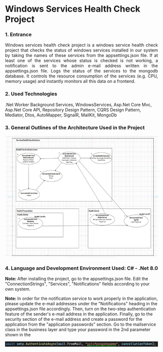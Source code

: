 <h1>Windows Services Health Check Project</h1>

<h3>1. Entrance</h3>

<p align="justify">Windows services health check project is a windows service health check project that checks the status of windows services installed in our system by taking the names of these services from the appsettings.json file. If at least one of the services whose status is checked is not working, a notification is sent to the admin e-mail address written in the appsettings.json file. Logs the status of the services to the mongodb database. It controls the resource consumption of the services (e.g. CPU, memory usage) and instantly monitors all this data on a frontend.</p>

<h3>2. Used Technologies</h3>
.Net Worker Background Services, WindowsServices, Asp.Net Core Mvc, Asp.Net Core API, Repository Design Pattern, CQRS Design Pattern, Mediator, Dtos, AutoMapper, SignalR, MailKit, MongoDb

<h3>3. General Outlines of the Architecture Used in the Project</h3>

<img src="HealthCheck.Presentation/HealthCheck.Admin/ServicesHealthCheck.Monitoring/wwwroot/images/arhitecture3.PNG" height="400px" width="650px">

<h3>4. Language and Development Environment Used: C# - .Net 8.0</h3>

<b>Note: </b> After installing the project, go to the appsettings.json file. Edit the "ConnectionStrings", "Services", "Notifications" fields according to your own system.

<b>Note: </b> In order for the notification service to work properly in the application, please update the e-mail addresses under the "Notifications" heading in the appsettings.json file accordingly. Then, turn on the two-step authentication feature of the sender's e-mail address in the application. Finally, go to the security section of the e-mail address and create a password for the application from the "application passwords" section. Go to the mailservice class in the business layer and type your password in the 2nd parameter shown in the 

<img src="HealthCheck.Presentation/HealthCheck.Admin/ServicesHealthCheck.Monitoring/wwwroot/images/mailservice.PNG">